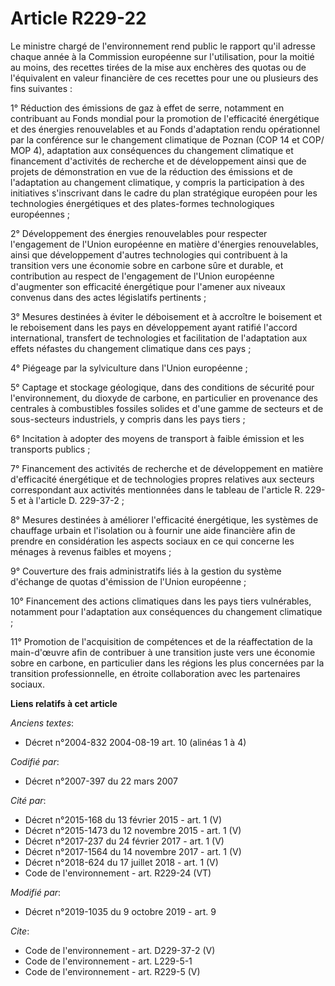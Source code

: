 # Article R229-22

Le ministre chargé de l'environnement rend public le rapport qu'il adresse chaque année à la Commission européenne sur
l'utilisation, pour la moitié au moins, des recettes tirées de la mise aux enchères des quotas ou de l'équivalent en valeur
financière de ces recettes pour une ou plusieurs des fins suivantes : 

1° Réduction des émissions de gaz à effet de serre, notamment en contribuant au Fonds mondial pour la promotion de
l'efficacité énergétique et des énergies renouvelables et au Fonds d'adaptation rendu opérationnel par la conférence sur le
changement climatique de Poznan (COP 14 et COP/ MOP 4), adaptation aux conséquences du changement climatique et financement
d'activités de recherche et de développement ainsi que de projets de démonstration en vue de la réduction des émissions et de
l'adaptation au changement climatique, y compris la participation à des initiatives s'inscrivant dans le cadre du plan
stratégique européen pour les technologies énergétiques et des plates-formes technologiques européennes ; 

2° Développement des énergies renouvelables pour respecter l'engagement de l'Union européenne en matière d'énergies
renouvelables, ainsi que développement d'autres technologies qui contribuent à la transition vers une économie sobre en
carbone sûre et durable, et contribution au respect de l'engagement de l'Union européenne d'augmenter son efficacité
énergétique pour l'amener aux niveaux convenus dans des actes législatifs pertinents ; 

3° Mesures destinées à éviter le déboisement et à accroître le boisement et le reboisement dans les pays en développement
ayant ratifié l'accord international, transfert de technologies et facilitation de l'adaptation aux effets néfastes du
changement climatique dans ces pays ; 

4° Piégeage par la sylviculture dans l'Union européenne ; 

5° Captage et stockage géologique, dans des conditions de sécurité pour l'environnement, du dioxyde de carbone, en
particulier en provenance des centrales à combustibles fossiles solides et d'une gamme de secteurs et de sous-secteurs
industriels, y compris dans les pays tiers ; 

6° Incitation à adopter des moyens de transport à faible émission et les transports publics ; 

7° Financement des activités de recherche et de développement en matière d'efficacité énergétique et de technologies propres
relatives aux secteurs correspondant aux activités mentionnées dans le tableau de l'article R. 229-5 et à l'article D.
229-37-2 ; 

8° Mesures destinées à améliorer l'efficacité énergétique, les systèmes de chauffage urbain et l'isolation ou à fournir une
aide financière afin de prendre en considération les aspects sociaux en ce qui concerne les ménages à revenus faibles et
moyens ; 

9° Couverture des frais administratifs liés à la gestion du système d'échange de quotas d'émission de l'Union européenne ; 

10° Financement des actions climatiques dans les pays tiers vulnérables, notamment pour l'adaptation aux conséquences du
changement climatique ; 

11° Promotion de l'acquisition de compétences et de la réaffectation de la main-d'œuvre afin de contribuer à une transition
juste vers une économie sobre en carbone, en particulier dans les régions les plus concernées par la transition
professionnelle, en étroite collaboration avec les partenaires sociaux.

**Liens relatifs à cet article**

_Anciens textes_:

  - Décret n°2004-832 2004-08-19 art. 10 (alinéas 1 à 4)

_Codifié par_:

  - Décret n°2007-397 du 22 mars 2007

_Cité par_:

  - Décret n°2015-168 du 13 février 2015 - art. 1 (V)
  - Décret n°2015-1473 du 12 novembre 2015 - art. 1 (V)
  - Décret n°2017-237 du 24 février 2017 - art. 1 (V)
  - Décret n°2017-1564 du 14 novembre 2017 - art. 1 (V)
  - Décret n°2018-624 du 17 juillet 2018 - art. 1 (V)
  - Code de l'environnement - art. R229-24 (VT)

_Modifié par_:

  - Décret n°2019-1035 du 9 octobre 2019 - art. 9

_Cite_:

  - Code de l'environnement - art. D229-37-2 (V)
  - Code de l'environnement - art. L229-5-1
  - Code de l'environnement - art. R229-5 (V)
